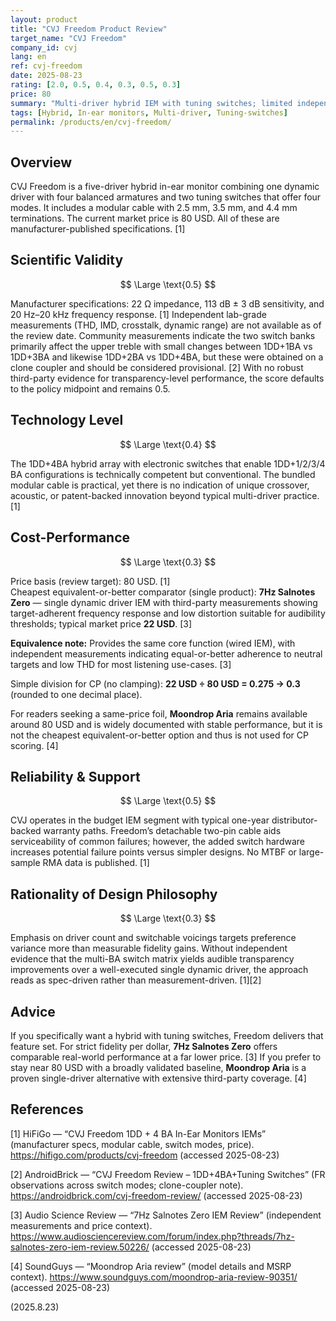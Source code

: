 ```yaml
---
layout: product
title: "CVJ Freedom Product Review"
target_name: "CVJ Freedom"
company_id: cvj
lang: en
ref: cvj-freedom
date: 2025-08-23
rating: [2.0, 0.5, 0.4, 0.3, 0.5, 0.3]
price: 80
summary: "Multi-driver hybrid IEM with tuning switches; limited independent measurements and weak cost-performance against proven single-driver competitors"
tags: [Hybrid, In-ear monitors, Multi-driver, Tuning-switches]
permalink: /products/en/cvj-freedom/
---
```

## Overview

CVJ Freedom is a five-driver hybrid in-ear monitor combining one dynamic driver with four balanced armatures and two tuning switches that offer four modes. It includes a modular cable with 2.5 mm, 3.5 mm, and 4.4 mm terminations. The current market price is 80 USD. All of these are manufacturer-published specifications. [1]

## Scientific Validity

$$ \Large \text{0.5} $$

Manufacturer specifications: 22 Ω impedance, 113 dB ± 3 dB sensitivity, and 20 Hz–20 kHz frequency response. [1] Independent lab-grade measurements (THD, IMD, crosstalk, dynamic range) are not available as of the review date. Community measurements indicate the two switch banks primarily affect the upper treble with small changes between 1DD+1BA vs 1DD+3BA and likewise 1DD+2BA vs 1DD+4BA, but these were obtained on a clone coupler and should be considered provisional. [2] With no robust third-party evidence for transparency-level performance, the score defaults to the policy midpoint and remains 0.5.

## Technology Level

$$ \Large \text{0.4} $$

The 1DD+4BA hybrid array with electronic switches that enable 1DD+1/2/3/4 BA configurations is technically competent but conventional. The bundled modular cable is practical, yet there is no indication of unique crossover, acoustic, or patent-backed innovation beyond typical multi-driver practice. [1]

## Cost-Performance

$$ \Large \text{0.3} $$

Price basis (review target): 80 USD. [1]  
Cheapest equivalent-or-better comparator (single product): **7Hz Salnotes Zero** — single dynamic driver IEM with third-party measurements showing target-adherent frequency response and low distortion suitable for audibility thresholds; typical market price **22 USD**. [3]

**Equivalence note:** Provides the same core function (wired IEM), with independent measurements indicating equal-or-better adherence to neutral targets and low THD for most listening use-cases. [3]

Simple division for CP (no clamping): **22 USD ÷ 80 USD = 0.275 → 0.3** (rounded to one decimal place).

For readers seeking a same-price foil, **Moondrop Aria** remains available around 80 USD and is widely documented with stable performance, but it is not the cheapest equivalent-or-better option and thus is not used for CP scoring. [4]

## Reliability & Support

$$ \Large \text{0.5} $$

CVJ operates in the budget IEM segment with typical one-year distributor-backed warranty paths. Freedom’s detachable two-pin cable aids serviceability of common failures; however, the added switch hardware increases potential failure points versus simpler designs. No MTBF or large-sample RMA data is published. [1]

## Rationality of Design Philosophy

$$ \Large \text{0.3} $$

Emphasis on driver count and switchable voicings targets preference variance more than measurable fidelity gains. Without independent evidence that the multi-BA switch matrix yields audible transparency improvements over a well-executed single dynamic driver, the approach reads as spec-driven rather than measurement-driven. [1][2]

## Advice

If you specifically want a hybrid with tuning switches, Freedom delivers that feature set. For strict fidelity per dollar, **7Hz Salnotes Zero** offers comparable real-world performance at a far lower price. [3] If you prefer to stay near 80 USD with a broadly validated baseline, **Moondrop Aria** is a proven single-driver alternative with extensive third-party coverage. [4]

## References

[1] HiFiGo — “CVJ Freedom 1DD + 4 BA In-Ear Monitors IEMs” (manufacturer specs, modular cable, switch modes, price). https://hifigo.com/products/cvj-freedom (accessed 2025-08-23)

[2] AndroidBrick — “CVJ Freedom Review – 1DD+4BA+Tuning Switches” (FR observations across switch modes; clone-coupler note). https://androidbrick.com/cvj-freedom-review/ (accessed 2025-08-23)

[3] Audio Science Review — “7Hz Salnotes Zero IEM Review” (independent measurements and price context). https://www.audiosciencereview.com/forum/index.php?threads/7hz-salnotes-zero-iem-review.50226/ (accessed 2025-08-23)

[4] SoundGuys — “Moondrop Aria review” (model details and MSRP context). https://www.soundguys.com/moondrop-aria-review-90351/ (accessed 2025-08-23)

(2025.8.23)


